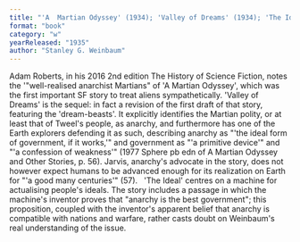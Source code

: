 ```yaml
---
title: "'A  Martian Odyssey' (1934); 'Valley of Dreams' (1934); 'The Ideal'"
format: "book"
category: "w"
yearReleased: "1935"
author: "Stanley G. Weinbaum"
---
```

Adam Roberts, in his 2016 2nd edition The History of  Science Fiction, notes the '"well-realised anarchist Martians" of 'A Martian  Odyssey', which was the first important SF story to treat aliens  sympathetically. 'Valley of Dreams' is the sequel: in fact a revision of the first draft of that story, featuring the 'dream-beasts'. It explicitly identifies the Martian polity, or at least that of Tweel's people, as anarchy, and furthermore has one of the Earth explorers defending it as such, describing anarchy as "'the ideal form of government, if it works,'" and government as "'a primitive device'" and "'a confession of weakness'" (1977 Sphere pb edn of  A Martian Odyssey and Other Stories, p. 56). Jarvis, anarchy's advocate in the story, does not however expect humans to be advanced enough for its realization on Earth for "'a good many centuries'" (57). 
 
'The Ideal' centres on a machine for actualising people's ideals. The story includes a passage in which the machine's inventor proves that "anarchy is the best government"; this proposition, coupled with the inventor's apparent belief that anarchy is compatible with nations and warfare, rather casts doubt on Weinbaum's real understanding of the issue.
 